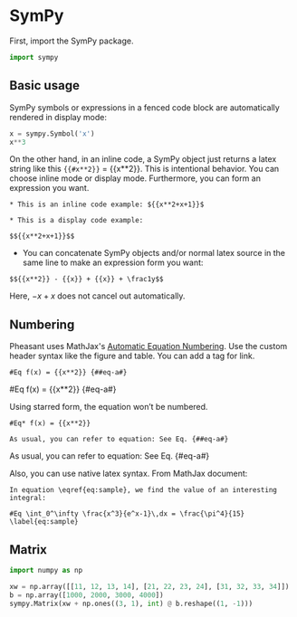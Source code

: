 # SymPy

First, import the SymPy package.

```python
import sympy
```

## Basic usage

SymPy symbols or expressions in a fenced code block are automatically rendered in display mode:

```python
x = sympy.Symbol('x')
x**3
```

On the other hand, in an inline code, a SymPy object just returns a latex string like this `{{#x**2}}` = {{x**2}}. This is intentional behavior. You can choose inline mode or display mode. Furthermore, you can form an expression you want.

~~~copy
* This is an inline code example: ${{x**2+x+1}}$
~~~

~~~copy
* This is a display code example:

$${{x**2+x+1}}$$
~~~

* You can concatenate SymPy objects and/or normal latex source in the same line to make an expression form you want:

~~~copy
$${{x**2}} - {{x}} + {{x}} + \frac1y$$
~~~

Here, $-{{x}}+{{x}}$ does not cancel out automatically.

## Numbering

Pheasant uses MathJax's [Automatic Equation Numbering](http://docs.mathjax.org/en/latest/tex.html#automatic-equation-numbering). Use the custom header syntax like the figure and table. You can add a tag for link.

~~~
#Eq f(x) = {{x**2}} {##eq-a#}
~~~

#Eq f(x) = {{x**2}} {#eq-a#}

Using starred form, the equation won’t be numbered.

~~~copy
#Eq* f(x) = {{x**2}}
~~~

~~~
As usual, you can refer to equation: See Eq. {##eq-a#}
~~~

As usual, you can refer to equation: See Eq. {#eq-a#}

Also, you can use native latex syntax. From MathJax document:

~~~copy
In equation \eqref{eq:sample}, we find the value of an interesting integral:

#Eq \int_0^\infty \frac{x^3}{e^x-1}\,dx = \frac{\pi^4}{15} \label{eq:sample}
~~~


## Matrix

```python
import numpy as np

xw = np.array([[11, 12, 13, 14], [21, 22, 23, 24], [31, 32, 33, 34]])
b = np.array([1000, 2000, 3000, 4000])
sympy.Matrix(xw + np.ones((3, 1), int) @ b.reshape((1, -1)))
```
